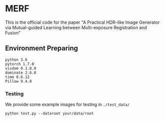 # MERF
This is the official code for the paper "A Practical HDR-like Image Generator via Mutual-guided Learning between Multi-exposure Registration and Fusion"

## Environment Preparing

```
python 3.6
pytorch 1.7.0
visdom 0.1.8.9
dominate 2.6.0
timm 0.6.12
Pillow 9.4.0
```

### Testing

We provide some example images for testing in `./test_data/`

```
python test.py --dataroot your/data/root
```
